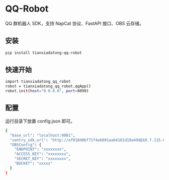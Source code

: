 # QQ-Robot

QQ 群机器人 SDK，支持 NapCat 协议、FastAPI 接口、OBS 云存储。

## 安装
```bash
pip install tianxiadatong-qq-robot
```

## 快速开始
```bash
import tianxiadatong_qq_robot
robot = tianxiadatong_qq_robot.qqApp()
robot.init(host="0.0.0.0", port=8099)
```

## 配置
运行目录下放置 config.json 即可。

```bash
{
  "base_url": "localhost:8081",
  "sentry_sdk_url": "http://af018d0bf71f4ab091aab4181d10a49d@10.7.115.88:9000/4",
  "OBSConfig": {
    "ENDPOINT": "xxxxxxxx",
    "ACCESS_KEY": "xxxxxxxx",
    "SECRET_KEY": "xxxxxxxx",
    "BUCKET": "xxxxx"
  }
}
```